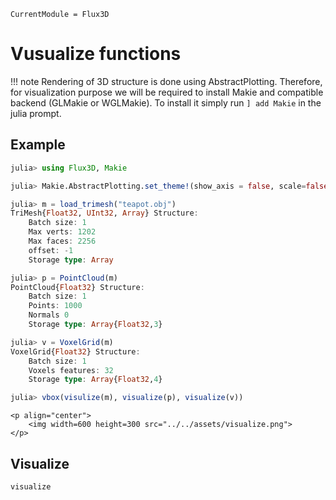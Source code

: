 ```@meta
CurrentModule = Flux3D
```

# Vusualize functions

!!! note
    Rendering of 3D structure is done using AbstractPlotting. Therefore, for visualization purpose we will be required to install Makie and compatible backend (GLMakie or WGLMakie). To install it simply run `] add Makie` in the julia prompt.

## Example

```julia
julia> using Flux3D, Makie

julia> Makie.AbstractPlotting.set_theme!(show_axis = false, scale=false)

julia> m = load_trimesh("teapot.obj")
TriMesh{Float32, UInt32, Array} Structure:
    Batch size: 1
    Max verts: 1202
    Max faces: 2256
    offset: -1
    Storage type: Array

julia> p = PointCloud(m)
PointCloud{Float32} Structure:
    Batch size: 1
    Points: 1000
    Normals 0
    Storage type: Array{Float32,3}

julia> v = VoxelGrid(m)
VoxelGrid{Float32} Structure:
    Batch size: 1
    Voxels features: 32
    Storage type: Array{Float32,4}

julia> vbox(visulize(m), visualize(p), visualize(v))
```

```@raw html
<p align="center">
    <img width=600 height=300 src="../../assets/visualize.png">
</p>
```

## Visualize

```@docs
visualize
```
